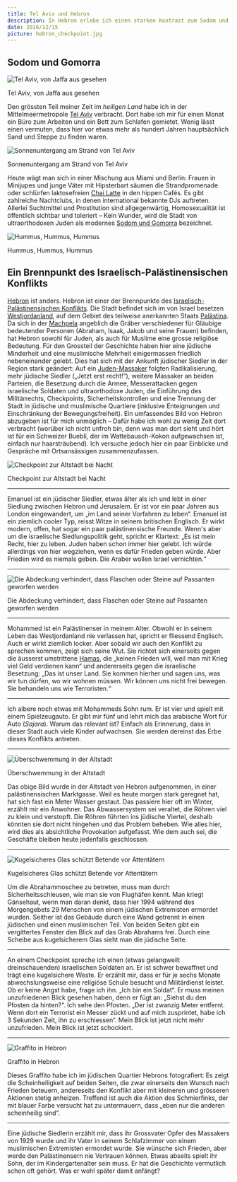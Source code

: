 ```yaml
---
title: Tel Aviv und Hebron
description: In Hebron erlebe ich einen starken Kontrast zum Sodom und Gomorra Tel Avivs und kriege einen Hauch des Israelisch-Palästinensischen Konflikts mit.
date: 2016/12/15
picture: hebron_checkpoint.jpg
---
```


## Sodom und Gomorra

![Tel Aviv, von Jaffa aus gesehen](pics/telaviv_skyline.jpg)
<figcaption>Tel Aviv, von Jaffa aus gesehen</figcaption>

Den grössten Teil meiner Zeit im *heiligen Land* habe ich in der Mittelmeermetropole [Tel Aviv](https://de.wikipedia.org/wiki/Tel_Aviv)
verbracht. Dort habe ich mir für einen Monat ein Büro zum Arbeiten und ein Bett zum Schlafen gemietet. Wenig lässt
einen vermuten, dass hier vor etwas mehr als hundert Jahren hauptsächlich Sand und Steppe zu finden waren.

![Sonnenuntergang am Strand von Tel Aviv](pics/telaviv_sunset.jpg)
<figcaption>Sonnenuntergang am Strand von Tel Aviv</figcaption>

Heute wägt man sich in einer Mischung aus Miami und Berlin: Frauen in Minijupes und junge Väter mit Hipsterbart säumen die
Strandpromenade oder schlürfen laktosefreien [Chai Latte](https://en.wikipedia.org/wiki/Latte) in den hippen Cafés.
Es gibt zahlreiche Nachtclubs, in denen international bekannte DJs auftreten. Allerlei Suchtmittel und Prostitution
sind allgegenwärtig, Homosexualität ist öffentlich sichtbar und toleriert – Kein Wunder, wird die Stadt von
ultraorthodoxen Juden als modernes [Sodom und Gomorra](https://de.wikipedia.org/wiki/Sodom_und_Gomorra) bezeichnet.

![Hummus, Hummus, Hummus](pics/hummus.jpg)
<figcaption>Hummus, Hummus, Hummus</figcaption>


## Ein Brennpunkt des Israelisch-Palästinensischen Konflikts

[Hebron](https://de.wikipedia.org/wiki/Hebron) ist anders. Hebron ist einer der Brennpunkte des
[Israelisch-Palästinensischen Konflikts](https://de.wikipedia.org/wiki/Israelisch-Pal%C3%A4stinensischer_Konflikt).
Die Stadt befindet sich im von Israel besetzen [Westjordanland](https://de.wikipedia.org/wiki/Westjordanland), auf
dem Gebiet des teilweise anerkannten Staats [Palästina](https://de.wikipedia.org/wiki/Staat_Pal%C3%A4stina). Da
sich in der [Machpela](https://de.wikipedia.org/wiki/Machpela) angeblich die Gräber verschiedener für Gläubige
bedeutender Personen (Abraham, Isaak, Jakob und seine Frauen) befinden, hat Hebron sowohl für Juden, als auch für
Muslime eine grosse religiöse Bedeutung. Für den Grossteil der Geschichte haben hier eine jüdische Minderheit und
eine muslimische Mehrheit einigermassen friedlich nebeneinander gelebt. Dies hat sich mit der Ankunft
jüdischer Siedler in der Region stark geändert: Auf ein [Juden-Massaker](https://de.wikipedia.org/wiki/Massaker_von_Hebron_(1929))
folgten Radikalisierung, mehr jüdische Siedler („Jetzt erst recht!“), weitere Massaker an beiden Parteien, die
Besetzung durch die Armee, Messerattacken gegen israelische Soldaten und ultraorthodoxe Juden, die Einführung des
Militärrechts, Checkpoints, Sicherheitskontrollen und eine Trennung der Stadt in jüdische und muslimische
Quartiere (inklusive Enteignungen und Einschränkung der Bewegungsfreiheit).
Ein umfassendes Bild von Hebron abzugeben ist für mich unmöglich – Dafür habe ich wohl zu wenig Zeit dort
verbracht (worüber ich nicht unfroh bin, denn was man dort sieht und hört ist für ein Schweizer Buebli, der im
Wattebausch-Kokon aufgewachsen ist, einfach nur haarsträubend). Ich versuche jedoch hier ein paar Einblicke und
Gespräche mit Ortsansässigen zusammenzufassen.

![Checkpoint zur Altstadt bei Nacht](pics/hebron_checkpoint.jpg)
<figcaption>Checkpoint zur Altstadt bei Nacht</figcaption>

---
Emanuel ist ein jüdischer Siedler, etwas älter als ich und lebt in einer Siedlung zwischen Hebron und Jerusalem.
Er ist vor ein paar Jahren aus London eingewandert, um „im Land seiner Vorfahren zu leben“. Emanuel ist ein
ziemlich cooler Typ, reisst Witze in seinem britischen Englisch. Er wirkt modern, offen, hat sogar ein paar
palästinensische Freunde. Wenn's aber um die israelische Siedlungspolitik geht, spricht er Klartext: „Es ist
mein Recht, hier zu leben. Juden haben schon immer hier gelebt. Ich würde allerdings von hier wegziehen, wenn es
dafür Frieden geben würde. Aber Frieden wird es niemals geben. Die Araber wollen Israel vernichten.“

---
![Die Abdeckung verhindert, dass Flaschen oder Steine auf Passanten geworfen werden](pics/hebron_street.jpg)
<figcaption>Die Abdeckung verhindert, dass Flaschen oder Steine auf Passanten geworfen werden</figcaption>

---
Mohammed ist ein Palästinenser in meinem Alter. Obwohl er in seinem Leben das Westjordanland nie verlassen hat,
spricht er fliessend Englisch. Auch er wirkt ziemlich locker. Aber sobald wir auch den Konflikt zu sprechen kommen,
zeigt sich seine Wut. Sie richtet sich einerseits gegen die äusserst umstrittene
[Hamas](https://de.wikipedia.org/wiki/Hamas), die „keinen Frieden will, weil man mit Krieg viel Geld verdienen
kann“ und andererseits gegen die israelische Besetzung: „Das ist unser Land. Sie kommen hierher und sagen uns,
was wir tun dürfen, wo wir wohnen müssen. Wir können uns nicht frei bewegen. Sie behandeln uns wie Terroristen.“

---
Ich albere noch etwas mit Mohammeds Sohn rum. Er ist vier und spielt mit einem Spielzeugauto. Er gibt mir fünf und
lehrt mich das arabische Wort für Auto (*Sajara*). Warum das relevant ist? Einfach als Erinnerung, dass in dieser
Stadt auch viele Kinder aufwachsen. Sie werden dereinst das Erbe dieses Konflikts antreten.

---

![Überschwemmung in der Altstadt](pics/hebron_flood.jpg)
<figcaption>Überschwemmung in der Altstadt</figcaption>

Das obige Bild wurde in der Altstadt von Hebron aufgenommen, in einer palästinensischen Marktgasse. Weil es heute
morgen stark geregnet hat, hat sich fast ein Meter Wasser gestaut. Das passiere hier oft im Winter, erzählt mir ein
Anwohner. Das Abwassersystem sei veraltet, die Röhren viel zu klein und verstopft. Die Röhren führten ins
jüdische Viertel, deshalb könnten sie dort nicht hingehen und das Problem beheben. Wie alles hier, wird dies als
absichtliche Provokation aufgefasst. Wie dem auch sei, die Geschäfte bleiben heute jedenfalls geschlossen.

---
![Kugelsicheres Glas schützt Betende vor Attentätern](pics/hebron_shrine.jpg)
<figcaption>Kugelsicheres Glas schützt Betende vor Attentätern</figcaption>

Um die Abrahammoschee zu betreten, muss man durch Sicherheitsschleusen, wie man sie von Flughäfen kennt. Man kriegt
Gänsehaut, wenn man daran denkt, dass hier 1994 während des Morgengebets 29 Menschen von einem jüdischen
Extremisten ermordet wurden. Seither ist das Gebäude durch eine Wand getrennt in einen jüdischen und einen muslimischen
Teil. Von beiden Seiten gibt ein vergittertes Fenster den Blick auf das Grab Abrahams frei. Durch eine Scheibe
aus kugelsicherem Glas sieht man die jüdische Seite.

---
An einem Checkpoint spreche ich einen (etwas gelangweilt dreinschauenden) israelischen Soldaten an. Er ist schwer
bewaffnet und trägt eine kugelsichere Weste. Er erzählt mir,
dass er für je sechs Monate abwechslungsweise eine religiöse Schule besucht und Militärdienst leistet. Ob er keine
Angst habe, frage ich ihn. „Ich bin ein Soldat“. Er muss meinen unzufriedenen Blick gesehen haben, denn er fügt an:
„Siehst du den Pfosten da hinten?“. Ich sehe den Pfosten. „Der ist zwanzig Meter entfernt. Wenn dort ein Terrorist
ein Messer zückt und auf mich zusprintet, habe ich 3 Sekunden Zeit, ihn zu erschiessen“. Mein Blick ist jetzt nicht
mehr unzufrieden. Mein Blick ist jetzt schockiert.

---
![Graffito in Hebron](pics/hebron_graffito.jpg)
<figcaption>Graffito in Hebron</figcaption>

Dieses Graffito habe ich im jüdischen Quartier Hebrons fotografiert: Es zeigt die Scheinheiligkeit auf beiden
Seiten, die zwar einerseits den Wunsch nach Frieden beteuern, andereseits den Konflikt aber mit kleineren und
grösseren Aktionen stetig anheizen. Treffend ist auch die Aktion des Schmierfinks, der mit blauer Farbe versucht
hat zu untermauern, dass „eben nur die anderen scheinheilig sind“.

---
Eine jüdische Siedlerin erzählt mir, dass ihr Grossvater Opfer des Massakers von 1929 wurde und ihr Vater
in seinem Schlafzimmer von einem muslimischen Extremisten ermordet wurde. Sie wünsche sich Frieden, aber werde den
Palästinensern nie Vertrauen können. Etwas abseits spielt ihr Sohn, der im Kindergartenalter sein muss. Er hat die
Geschichte vermutlich schon oft gehört. Was er wohl später damit anfängt?

